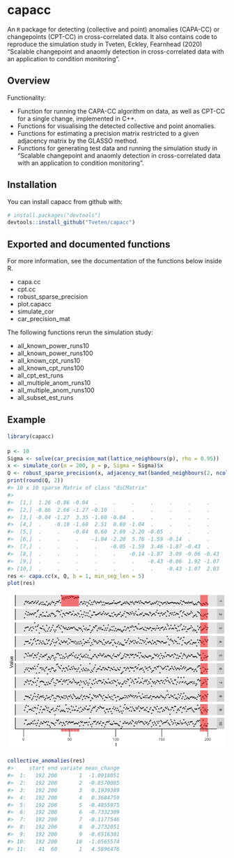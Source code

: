 
<!-- README.md is generated from README.Rmd. Please edit that file -->

# capacc

An `R` package for detecting (collective and point) anomalies (CAPA-CC)
or changepoints (CPT-CC) in cross-correlated data. It also contains code
to reproduce the simulation study in Tveten, Eckley, Fearnhead (2020)
“Scalable changepoint and anaomly detection in cross-correlated data
with an application to condition monitoring”.

## Overview

Functionality:

  - Function for running the CAPA-CC algorithm on data, as well as
    CPT-CC for a single change, implemented in C++.
  - Functions for visualising the detected collective and point
    anomalies.
  - Functions for estimating a precision matrix restricted to a given
    adjacency matrix by the GLASSO method.
  - Functions for generating test data and running the simulation study
    in “Scalable changepoint and anaomly detection in cross-correlated
    data with an application to condition monitoring”.

## Installation

You can install capacc from github with:

``` r
# install.packages("devtools")
devtools::install_github("Tveten/capacc")
```

## Exported and documented functions

For more information, see the documentation of the functions below
inside R.

  - capa.cc
  - cpt.cc
  - robust\_sparse\_precision
  - plot.capacc
  - simulate\_cor
  - car\_precision\_mat

The following functions rerun the simulation study:

  - all\_known\_power\_runs10
  - all\_known\_power\_runs100
  - all\_known\_cpt\_runs10
  - all\_known\_cpt\_runs100
  - all\_cpt\_est\_runs
  - all\_multiple\_anom\_runs10
  - all\_multiple\_anom\_runs100
  - all\_subset\_est\_runs

## Example

``` r
library(capacc)

p <- 10
Sigma <- solve(car_precision_mat(lattice_neighbours(p), rho = 0.95))
x <- simulate_cor(n = 200, p = p, Sigma = Sigma)$x
Q <- robust_sparse_precision(x, adjacency_mat(banded_neighbours(2, ncol(x)), sparse = FALSE))
print(round(Q, 2))
#> 10 x 10 sparse Matrix of class "dsCMatrix"
#>                                                                  
#>  [1,]  1.26 -0.86 -0.04  .     .     .     .     .     .     .   
#>  [2,] -0.86  2.66 -1.27 -0.10  .     .     .     .     .     .   
#>  [3,] -0.04 -1.27  3.35 -1.60 -0.84  .     .     .     .     .   
#>  [4,]  .    -0.10 -1.60  2.51  0.60 -1.04  .     .     .     .   
#>  [5,]  .     .    -0.84  0.60  2.69 -2.20 -0.05  .     .     .   
#>  [6,]  .     .     .    -1.04 -2.20  5.76 -1.59 -0.14  .     .   
#>  [7,]  .     .     .     .    -0.05 -1.59  3.46 -1.87 -0.43  .   
#>  [8,]  .     .     .     .     .    -0.14 -1.87  3.09 -0.06 -0.43
#>  [9,]  .     .     .     .     .     .    -0.43 -0.06  1.92 -1.07
#> [10,]  .     .     .     .     .     .     .    -0.43 -1.07  2.03
res <- capa.cc(x, Q, b = 1, min_seg_len = 5)
plot(res)
```

![](README-example-1.png)<!-- -->

``` r
collective_anomalies(res)
#>     start end variate mean_change
#>  1:   192 200       1  -1.0918051
#>  2:   192 200       2  -0.8570065
#>  3:   192 200       3   0.1939389
#>  4:   192 200       4   0.3684759
#>  5:   192 200       5  -0.4855975
#>  6:   192 200       6  -0.7332309
#>  7:   192 200       7  -0.1177546
#>  8:   192 200       8   0.2732051
#>  9:   192 200       9  -0.6516301
#> 10:   192 200      10  -1.0565574
#> 11:    41  60       1   4.5896476
```
